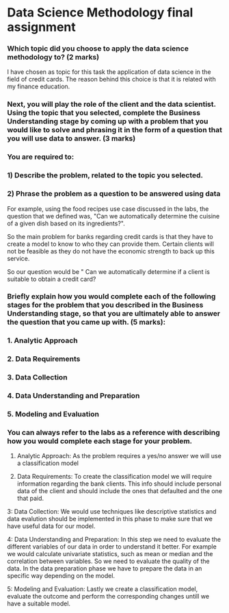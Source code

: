 # Data Science Methodology final assignment

### Which topic did you choose to apply the data science methodology to? (2 marks)

I have chosen as topic for this task the application of data science in the field of credit cards. The reason behind this choice is that it is related with my finance education. 

### Next, you will play the role of the client and the data scientist. Using the topic that you selected, complete the Business Understanding stage by coming up with a problem that you would like to solve and phrasing it in the form of a question that you will use data to answer. (3 marks)

### You are required to:

### 1) Describe the problem, related to the topic you selected.
### 2) Phrase the problem as a question to be answered using data

For example, using the food recipes use case discussed in the labs, the question that we defined was, "Can we automatically determine the cuisine of a given dish based on its ingredients?".

So the main problem for banks regarding credit cards is that they have to create a model to know to who they can provide them. Certain clients will not be feasible  as they do not have the economic strength to back up this service.

So our question would be " Can we automatically determine if a client is suitable to obtain a credit card?

### Briefly explain how you would complete each of the following stages for the problem that you described in the Business Understanding stage, so that you are ultimately able to answer the question that you came up with. (5 marks):

### 1. Analytic Approach
### 2. Data Requirements
### 3. Data Collection
### 4. Data Understanding and Preparation
### 5. Modeling and Evaluation

### You can always refer to the labs as a reference with describing how you would complete each stage for your problem.

1. Analytic Approach: As the problem requires a yes/no answer we will use a classification model

2. Data Requirements: To create the classification model we will require information regarding the bank clients. This info should include personal data of the client and should include the ones that defaulted and the one that paid.

3: Data Collection: We would use techniques like descriptive statistics and data evalution should be implemented in this phase to make sure that we have useful data for our model.

4: Data Understanding and Preparation: In this step we need to evaluate the different variables of our data in order to understand it better. For example we would calculate univariate statistics, such as mean or median and the correlation between variables. So we need to evaluate the quality of the data. In the data preparation phase we have to prepare the data in an specific way depending on the model.

5: Modeling and Evaluation: Lastly we create a classification model, evaluate the outcome and perform the corresponding changes untill we have a suitable model.
